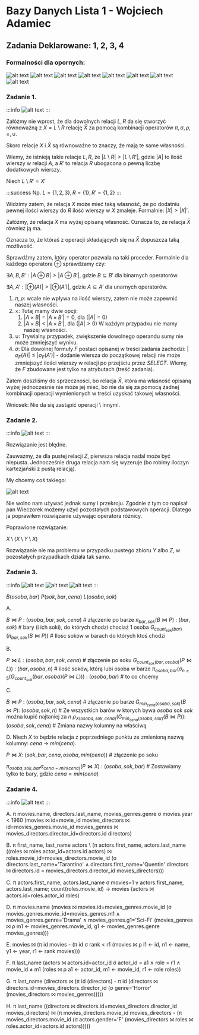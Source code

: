 # Bazy Danych Lista 1 - Wojciech Adamiec
## Zadania Deklarowane: 1, 2, 3, 4

### Formalności dla opornych:

![alt text](https://i.imgur.com/sVBrTef.png "")
![alt text](https://i.imgur.com/9AlgAb3.png "")
![alt text](https://i.imgur.com/MNsYLt5.png "")
![alt text](https://i.imgur.com/joCa3d3.png "")
![alt text](https://i.imgur.com/IYyPPJO.png "")
![alt text](https://i.imgur.com/1wDUYgf.png "")
![alt text](https://i.imgur.com/Pf1eiv0.png "")
![alt text](https://i.imgur.com/RoWqE8e.png "")

### Zadanie 1.

:::info
![alt text](https://i.imgur.com/GGjoRNX.png "")
:::

Załóżmy nie wprost, że dla dowolnych relacji $L, R$ da się stworzyć równoważną z $X = L \setminus R$ relację $\bar{X}$ za pomocą kombinacji operatorów $\pi, \sigma, \rho, \times, \cup$.

Skoro relacje $X$ i $\bar{X}$ są równoważne to znaczy, że mają te same własności.

Wiemy, że istnieją takie relacje $L, R$, że $|L \setminus R| > |L \setminus R'|$, gdzie $|A|$ to ilość wierszy w relacji $A$, a $R'$ to relacja $R$ ubogacona o pewną liczbę dodatkowych wierszy.

Niech $L \setminus R' = X'$

:::success
Np. $L = \{1, 2, 3\}, R=\{1\}, R'=\{1, 2\}$
:::

Widzimy zatem, że relacja $X$ może mieć taką własność, że po dodatniu pewnej ilości wierszy do $R$ ilość wierszy w $X$ zmaleje. Formalnie: $|X| > |X|'$.

Załóżmy, że relacja $X$ ma wyżej opisaną własność. Oznacza to, że relacja $\bar{X}$ również ją ma.

Oznacza to, że któraś z operacji składających się na $\bar{X}$ dopuszcza taką możliwość.

Sprawdźmy zatem, który operator pozwala na taki proceder. Formalnie dla każdego operatora $\oplus$ sprawdzamy czy:

$\exists A, B, B': |A \oplus B| > |A \oplus B'|$, gdzie $B 	\subseteq B'$ dla binarnych operatorów.

$\exists A, A': |\oplus(A)| > |\oplus(A')|$, gdzie $A 	\subseteq A'$ dla unarnych operatorów.


1. $\pi, \rho:$ wcale nie wpływa na ilość wierszy, zatem nie może zapewnić naszej własności.
2. $\times:$ Tutaj mamy dwie opcji:
    1. $|A \times B|$ = $|A \times B'| = 0$, dla ($|A| = 0$)
    2. $|A \times B|$ < $|A \times B'|$, dla ($|A| > 0$)
W każdym przypadku nie mamy naszej własności.
3. $\cup:$ Trywialny przypadek, zwiększenie dowolnego operandu sumy nie może zmniejszyć wyniku.
4. $\sigma:$ Dla dowolnej formuły $F$ postaci opisanej w treści zadania zachodzi:
$|\sigma_F(A)| \leq |\sigma_F(A')|$ - dodanie wiersza do początkowej relacji nie może zmniejszyć ilości wierszy w relacji po przejściu przez $SELECT$. Wiemy, że $F$ zbudowane jest tylko na atrybutach (treść zadania).

Zatem doszliśmy do sprzeczności, bo relacja $\bar{X}$, która ma własność opisaną wyżej jednocześnie nie może jej mieć, bo nie da się za pomocą żadnej kombinacji operacji wymienionych w treści uzyskać takowej własności.

Wniosek:
Nie da się zastąpić operacji $\setminus$ innymi.

### Zadanie 2.

:::info
![alt text](https://i.imgur.com/iKOxQqp.png "")
:::

Rozwiązanie jest błędne.

Zauważmy, że dla pustej relacji $Z$, pierwsza relacja nadal może być niepusta. Jednocześnie druga relacja nam się wyzeruje (bo robimy iloczyn kartezjański z pustą relacją).

My chcemy coś takiego:

![alt text](https://i.imgur.com/z9pRGrT.png "")

Nie wolno nam używać jednak sumy i przekroju. Zgodnie z tym co napisał pan Wieczorek możemy użyć pozostałych podstawowych operacji. Dlatego ja poprawiłem rozwiązanie używając operatora różnicy.

Poprawione rozwiązanie:

$X\setminus (X\setminus Y\setminus X)$

Rozwiązanie nie ma problemu w przypadku pustego zbioru $Y$ albo $Z$, w pozostałych przypadkach działa tak samo.
### Zadanie 3.

:::info
![alt text](https://i.imgur.com/sn6xbmz.png "")
![alt text](https://i.imgur.com/At34wTQ.png "")
![alt text](https://i.imgur.com/JfHXtiB.png "")
:::

$B(osoba,bar)$
$P(sok,bar,cena)$
$L(osoba,sok)$

A.

$B \Join P$ : ($osoba, bar, sok, cena$) # złączenie po barze
$\pi_{bar, sok}(B \Join P)$ : ($bar, sok$) # bary (i ich soki), do których chodzi chociaż 1 osoba
$G_{count_{sok}(bar)}(\pi_{bar,sok}(B\Join P))$ # Ilośc soków w barach do których ktoś chodzi

B.

$P \Join L$ : ($osoba, bar, sok, cena$) # złączenie po soku
$G_{count_{sok}(bar,osoba)}(P\Join L))$ : ($bar, osoba, n$) # ilość soków, którą lubi osoba w barze
$\pi_{osoba,bar}(\sigma_{n\geq5}(G_{count_{sok}}(bar,osoba)(P\Join L)))$ : ($osoba, bar$) # to co chcemy

C.

$B \Join P$ : ($osoba, bar, sok, cena$) # złączenie po barze
$G_{min_{cena}(osoba,sok)}(B\Join P)$: ($osoba, sok, n$) # Ze wszystkich barów w ktorych bywa $osoba$ sok $sok$ można kupić najtaniej za $n$
$\rho_{X(osoba, sok, cena)}( G_{min_{cena}(osoba,sok)}(B\Join P))$: ($osoba, sok, cena$) # Zmiana nazwy kolumny na właściwą

D.
Niech $X$ to będzie relacja z poprzedniego punktu ze zmienioną nazwą kolumny: $cena$ -> $min(cena)$.

$P \Join X$: ($sok, bar, cena, osoba, min(cena)$) # złączenie po soku

$\pi_{osoba,sok,bar}\sigma_{cena=min(cena)}(P \Join X)$ : ($osoba, sok, bar$) # Zostawiamy tylko te bary, gdzie $cena = min(cena)$

### Zadanie 4.

:::info
![alt text](https://i.imgur.com/12RSk2Q.png "")
:::

A.
π movies.name, directors.last_name, movies_genres.genre σ movies.year < 1960 (movies ⨝ id=movie_id movies_directors ⨝ id=movies_genres.movie_id movies_genres ⨝ movies_directors.director_id=directors.id directors)

B.
π first_name, last_name actors \ (π actors.first_name, actors.last_name ((roles ⨝ roles.actor_id=actors.id actors) ⨝ roles.movie_id=movies_directors.movie_id (σ directors.last_name='Tarantino' ∧ directors.first_name='Quentin' directors ⨝ directors.id = movies_directors.director_id movies_directors)))

C.
π actors.first_name, actors.last_name σ movies=1 γ actors.first_name, actors.last_name; count(roles.movie_id) → movies (actors ⨝ actors.id=roles.actor_id roles)

D.
π movies.name (movies ⨝ movies.id=movies_genres.movie_id (σ movies_genres.movie_id=movies_genres.m1 ∧ movies_genres.genre='Drama' ∧ movies_genres.g1='Sci-Fi' (movies_genres ⨝ ρ m1 ← movies_genres.movie_id, g1 ← movies_genres.genre movies_genres)))

E.
movies ⨝ (π id movies - (π id σ rank < r1 (movies ⨝ ρ i1 ← id, n1 ← name, y1 ← year, r1 ← rank movies)))

F.
π last_name (actors ⨝ actors.id=actor_id σ actor_id = a1 ∧ role = r1 ∧ movie_id ≠ m1 (roles ⨝ ρ a1 ← actor_id, m1 ← movie_id, r1 ← role roles))

G.
π last_name (directors ⨝ (π id (directors) - π id (directors ⨝ directors.id=movies_directors.director_id (σ genre='Horror' (movies_directors ⨝ movies_genres)))))

H.
π last_name ((directors ⨝ directors.id=movies_directors.director_id movies_directors) ⨝ (π movies_directors.movie_id movies_directors - (π movies_directors.movie_id (σ actors.gender='F' (movies_directors ⨝ roles ⨝ roles.actor_id=actors.id actors)))))